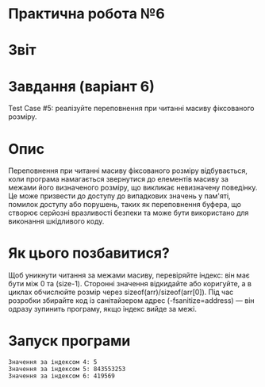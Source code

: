 # Практична робота №6 
# Звіт
# Завдання (варіант 6)
Test Case #5: реалізуйте переповнення при читанні масиву фіксованого розміру. 
# Опис
Переповнення при читанні масиву фіксованого розміру відбувається, коли програма намагається звернутися до елементів масиву за межами його визначеного розміру, що викликає невизначену поведінку.
Це може призвести до доступу до випадкових значень у пам'яті, помилок доступу або порушень, таких як переповнення буфера, що створює серйозні вразливості безпеки та може бути використано для виконання шкідливого коду.
# Як цього позбавитися?
Щоб уникнути читання за межами масиву, перевіряйте індекс: він має бути між 0 та (size-1). Сторонні значення відкидайте або коригуйте, а в циклах обчислюйте розмір через sizeof(arr)/sizeof(arr[0]). Під час розробки збирайте код із санітайзером адрес (-fsanitize=address) — він одразу зупинить програму, якщо індекс вийде за межі.
# Запуск програми 
```
Значення за індексом 4: 5
Значення за індексом 5: 843553253
Значення за індексом 6: 419569
```
